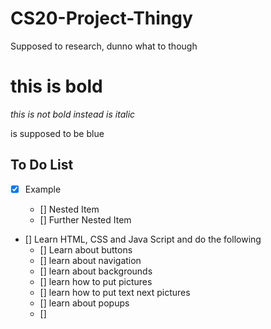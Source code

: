# CS20-Project-Thingy
Supposed to research, dunno what to though
# this is bold

_this is not bold instead is italic_
<p style="color red;">is supposed to be blue</p>

## To Do List
- [x] Example

  - [] Nested Item
   - [] Further Nested Item
- [] Learn HTML, CSS and Java Script and do the following
  - [] Learn about buttons
  - [] learn about navigation
  - [] learn about backgrounds
  - [] learn how to put pictures
  - [] learn how to put text next pictures
  - [] learn about popups
  - []
